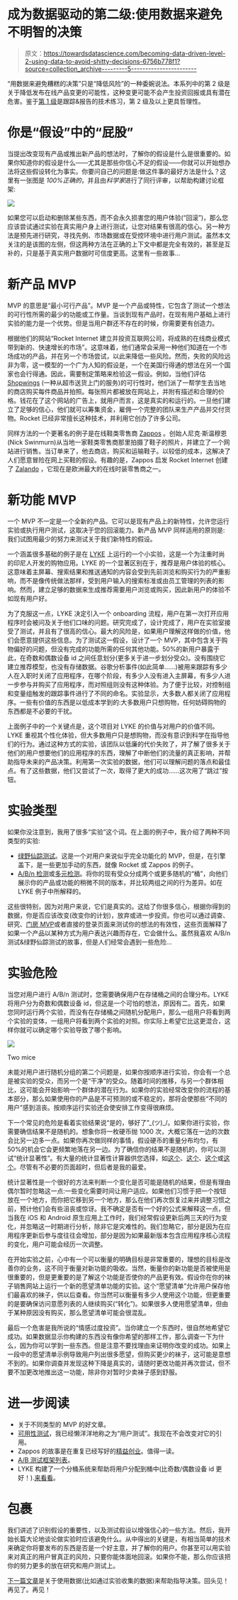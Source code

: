 # 成为数据驱动的第二级:使用数据来避免不明智的决策

> 原文：<https://towardsdatascience.com/becoming-data-driven-level-2-using-data-to-avoid-shitty-decisions-6756b778f1?source=collection_archive---------5----------------------->

“用数据来避免糟糕的决策”只是“降低风险”的一种委婉说法。本系列中的第 2 级是关于降低发布在线产品变更的可能性，这种变更可能不会产生投资回报或具有潜在危害。鉴于[第 1 级](https://medium.com/@moowahaha/becoming-data-driven-level-1-having-user-data-you-trust-9d1c485b8db9#.fhnms16vu)是跟踪&报告的技术练习，第 2 级及以上更具哲理性。

# 你是“假设”中的“屁股”

当提出改变现有产品或推出新产品的想法时，了解你的假设是什么是很重要的。如果你知道你的假设是什么——尤其是那些你信心不足的假设——你就可以开始想办法将这些假设转化为事实。你要问自己的问题是:做这件事的最好方法是什么？这里有一张图是 *100%正确的*，并且由*科学家*进行了同行评审，以帮助构建讨论框架:

![](img/a15b6078720884d65294ffb6dc07d8e9.png)

如果您可以启动和删除某些东西，而不会永久损害您的用户体验(“回滚”)，那么您应该尝试通过实验在真实用户身上进行测试，让您对结果有很高的信心。另一种方法是预先进行研究，寻找先例、市场数据或在受控环境中进行用户测试。虽然本文关注的是该图的左侧，但这两种方法在正确的上下文中都是完全有效的，甚至是互补的，只是基于真实用户数据时可信度更高。这里有一些故事…

# 新产品 MVP

MVP 的意思是“最小可行产品”。MVP 是一个产品或特性，它包含了测试一个想法的可行性所需的最少的功能或工作量。当谈到现有产品时，在现有用户基础上进行实验的能力是一个优势。但是当用户群还不存在的时候，你需要更有创造力。

根据他们的网站“Rocket Internet 建立并投资互联网公司，将成熟的在线商业模式带到新的、快速增长的市场”。这意味着，他们通常会采用一种他们知道在一个市场成功的产品，并在另一个市场尝试，以此来降低一些风险。然而，失败的风险远非为零，这一模型的一个广为人知的假设是，一个在美国行得通的想法在另一个国家也会行得通。因此，需要制定策略来检验这一假设。例如，当他们评估 [Shopwings](https://www.shopwings.com.au/) (一种从超市送货上门的服务)的可行性时，他们派了一帮学生去当地的商店购买每件商品并拍照。每张照片都被放在网站上，并附有描述和合理的价格。钱花在了这个网站的广告上，就用户而言，这是真实的和运行的。一旦他们建立了足够的信心，他们就可以筹集资金，雇佣一个完整的团队来生产产品并交付货物。Rocket 已经非常擅长这种技术，并利用它创办了许多公司。

同样方法的一个更著名的例子是在线鞋类零售商 [Zappos](http://www.zappos.com/) 。创始人尼克·斯温穆恩(Nick Swinmurn)从当地一家鞋类零售商那里拍摄了鞋子的照片，并建立了一个网站进行销售。当订单来了，他去商店，购买和运输鞋子。以较低的成本，这解决了人们愿意冒险在网上买鞋的假设。有趣的是，Zappos 启发 Rocket Internet 创建了 [Zalando](https://www.zalando.de/) ，它现在是欧洲最大的在线时装零售商之一。

# 新功能 MVP

一个 MVP 不一定是一个全新的产品。它可以是现有产品上的新特性，允许您运行实验或执行用户测试，这取决于您的回滚能力。新产品 MVP 同样适用的原则是:我们试图用最少的努力来测试关于我们新特性的假设。

一个涵盖很多基础的例子是在 [LYKE](https://www.lyke.co.id/) 上运行的一个小实验，这是一个为注重时尚的印尼人开发的购物应用。LYKE 的一个显著区别在于，推荐是用户体验的核心。这意味着主屏幕、搜索结果和推送通知的内容会受到先前浏览和购买行为的严重影响，而不是像传统做法那样，受到用户输入的搜索标准或由员工管理的列表的影响。然而，建立足够的数据来生成推荐需要用户浏览或购买，因此新用户的体验不如现有用户好。

为了克服这一点，LYKE 决定引入一个 onboarding 流程，用户在第一次打开应用程序时会被问及关于他们口味的问题。研究完成了，设计完成了，用户在实验室接受了测试，并且有了很高的信心。最大的风险是，如果用户理解这样做的价值，他们会愿意提供这些信息。为了测试这一假设，设计了一个 MVP，其中包含关于购物偏好的问题，但没有完成的功能所需的任何其他功能。50%的新用户暴露于此，在奇数和偶数设备 id 之间任意划分(更多关于进一步划分受众)。没有围绕它建立推荐模型，也没有存储数据。谷歌分析事件(如此简单……)被用来跟踪有多少人在入职时关闭了应用程序，在哪个阶段，有多少人没有进入主屏幕，有多少人进一步参与并购买了应用程序，而对照组则没有这种体验。为了便于比较，对控制组和变量组触发的跟踪事件进行了不同的命名。实验显示，大多数人都关闭了应用程序。一些有价值的东西是以低成本学到的:大多数用户只想购物，任何妨碍购物的东西都是不必要的干扰。

上面例子中的一个关键点是，这个项目对 LYKE 的价值与对用户的价值不同。LYKE 重视其个性化体验，但大多数用户只是想购物，而没有意识到科学在指导他们的行为。通过这种方式的实验，该团队以低廉的代价失败了，并了解了很多关于他们的用户想要他们的应用程序的东西，理解了中断他们的流量的真正影响，并帮助指导未来的产品决策。利用第一次实验的数据，他们可以理解问题的落点和最佳点。有了这些数据，他们又尝试了一次，取得了更大的成功……这次用了“跳过”按钮。

# 实验类型

如果你没注意到，我用了很多“实验”这个词。在上面的例子中，我介绍了两种不同类型的实验:

*   [绿野仙踪测试](https://en.wikipedia.org/wiki/Wizard_of_Oz_experiment)。这是一个对用户来说似乎完全功能化的 MVP，但是，在引擎盖下，是一些更加手动的东西，就像 Rocket 或 Zappos 的例子。
*   [A/B/n 检测](https://en.wikipedia.org/wiki/A/B_testing)或[多元检测](https://en.wikipedia.org/wiki/Multivariate_testing_in_marketing)。将你的现有受众分成两个或更多随机的“桶”，向他们展示你的产品或功能的稍微不同的版本，并比较两组之间的行为差异。如在 LYKE 例子中所解释的。

这些很特别，因为对用户来说，它们是真实的。这给了你很多信心，根据你得到的数据，你是否应该改变(改变你的计划)，放弃或进一步投资。你也可以通过调查、研究、[门房 MVP](https://grasshopperherder.com/concierge-vs-wizard-of-oz-test/)或者直接的登录页面来测试你的想法的有效性，这些页面解释了如果一个产品以某种方式为用户表达兴趣而存在，它会做什么。虽然我喜欢 A/B/n 测试&绿野仙踪测试的故事，但是人们经常会遇到一些危险…

# 实验危险

当您对用户进行 A/B/n 测试时，您需要确保用户在存储桶之间的合理分布。LYKE 将用户分为奇数和偶数设备 id，但这是一个可怕的想法，原因有二。首先，如果您同时运行两个实验，而没有在存储桶之间随机分配用户，那么一组用户将看到两个实验的变体，一组用户将看到两个实验的对照。你实际上希望它比这更混合，这样你就可以确定哪个实验导致了哪个影响。

![](img/a6f4b590b4cefd1d2a96946ccee17f9a.png)

Two mice

未能对用户进行随机分组的第二个问题是，如果你按顺序进行实验，你会有一个总是被实验的受众，而另一个是“干净”的受众。随着时间的推移，与另一个群体相比，这可能会开始影响一个群体的潜在行为。如果你的实验经常改变你的流程的基本部分，那么如果使用你的产品是不可预测的或不稳定的，那将会使那些“不同的用户”感到沮丧。按顺序运行实验还会使安排工作变得很麻烦。

下一个常见的危险是看着实验结果说“是的，够好了”\_(ツ)_/。如果你进行实验，你需要确信结果不是随机的。想象你将一枚硬币抛 1000 次，大概它落在一边的次数会比另一边多一点。如果你再次做同样的事情，假设硬币的重量分布均匀，有 50%的机会它会更频繁地落在另一边。为了确信你的结果不是随机的，你可以测试“统计显著性”。有大量的统计显著性计算器供您选择，如[这个](http://getdatadriven.com/ab-significance-test)、[这个](https://vwo.com/ab-split-test-significance-calculator/)、[这个](https://www.hubspot.com/ab-test-calculator)或[这个](https://abtestguide.com/calc/)。尽管有不必要的页面超时，但后者是我的最爱。

统计显著性是一个很好的方法来判断一个变化是否可能是随机的结果，但是有理由偶尔暂时忽略这一点:一些变化需要时间让用户适应。如果他们习惯于把一个按钮放在一个地方，而你把它移到另一个地方，那么在他们再次恢复过来并调整习惯之前，预计他们会有些沮丧或惊讶。我不确定是否有一个好的公式来解释这一点，但当我在 iOS 和 Android 原生应用上工作时，我们经常假设更新后两三天的行为变化，并忽略这一时期进行分析，除非它是灾难性的。我们忽略它，部分是因为在应用程序更新后参与度往往会增加，部分是因为如果最新版本包含应用程序核心流程的变化，用户可能会经历一次调整。

在开始实验之前，心中有一个可以衡量的明确目标是非常重要的，理想的目标是改善你的业务，这不同于衡量对新功能的吸收。当然，衡量你的新功能是否被使用是很重要的，但是更重要的是了解这个功能是否使你的产品更有效。假设你在你的袜子销售网站上运行一个新的愿望清单功能的实验。这个“愿望清单”允许用户保存他们最喜欢的袜子，供以后查看。你当然可以衡量有多少人使用这个功能，但更重要的是要确保访问意愿列表的人继续购买(“转化”)。如果很多人使用愿望清单，但由于某种原因没有购买，那么愿望清单可能会很混乱。

最后一个危害是我所说的“情感过度投资”。当你建立一个东西时，很自然地希望它成功。如果数据显示你构建的东西没有像你希望的那样工作，那么调查一下为什么，因为你可以学到一些东西。但是注意不要找理由来证明你改变的成功。如果上一段中的愿望清单示例导致用户列出很多愿望，但购买更少的袜子，这可能是意想不到的。如果你调查并发现这种下降是真实的，请随时更改功能并再次尝试，但不要不加更改地推出这一功能，除非你对暂时少卖袜子感到舒服。

# 进一步阅读

*   关于不同类型的 MVP 的好文章。
*   [可用性测试](https://en.wikipedia.org/wiki/Usability_testing)，我已经懒洋洋地称之为“用户测试”。我现在不会改变对它的引用。
*   Zappos 的故事是在重复已经写好的[精益创业](http://theleanstartup.com/)。值得一读。
*   [A/B 测试框架列表](http://mashable.com/2015/01/30/ab-testing-tools/#UmWi1BdbHaq6)。
*   LYKE 构建了一个分桶系统来帮助将用户分配到桶中(比奇数/偶数设备 id 更好！).[来看看](https://github.com/rocket-internet-berlin/RocketBucket/)。

# 包裹

我们讲述了识别假设的重要性，以及测试假设以增强信心的一些方法。然后，我开始长篇大论地谈论做实验时应该避免什么。从中得出的关键是，有相当简单的技术来确定你将要发布的东西是否是一个好主意，并了解你的用户。你甚至可以用实验来对真正的用户冒真正的风险，只要你能体面地回滚。如果你不能，那么你应该把你的努力更多的放在研究和用户测试上。

[下一篇文章](https://medium.com/@moowahaha/becoming-data-driven-level-3-using-data-to-make-awesome-decisions-522179766043)是关于使用数据(比如通过实验收集的数据)来帮助指导决策。回头见！再见了。再见！